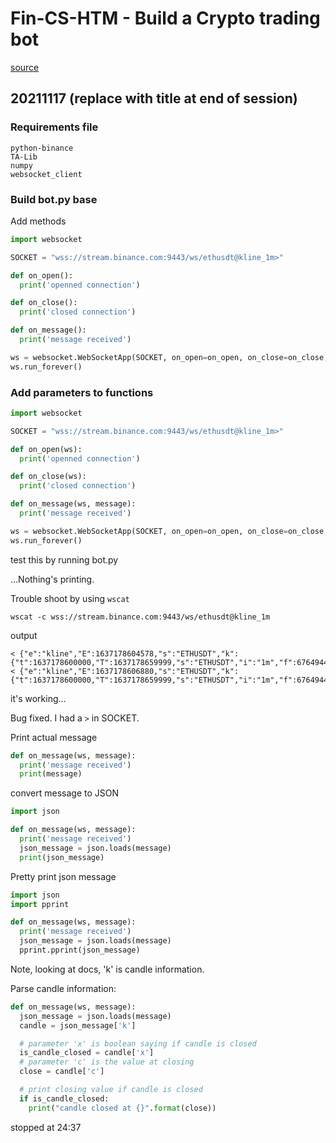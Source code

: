 # Fin-CS-HTM - Build a Crypto trading bot
[source](https://www.youtube.com/watch?v=GdlFhF6gjKo)

## 20211117 (replace with title at end of session)

### Requirements file

```
python-binance
TA-Lib
numpy
websocket_client
```

### Build bot.py base
Add methods

```python
import websocket

SOCKET = "wss://stream.binance.com:9443/ws/ethusdt@kline_1m>"

def on_open():
  print('openned connection')

def on_close():
  print('closed connection')

def on_message():
  print('message received')

ws = websocket.WebSocketApp(SOCKET, on_open=on_open, on_close=on_close, on_message=on_message)
ws.run_forever()
```

### Add parameters to functions

```python
import websocket

SOCKET = "wss://stream.binance.com:9443/ws/ethusdt@kline_1m>"

def on_open(ws):
  print('openned connection')

def on_close(ws):
  print('closed connection')

def on_message(ws, message):
  print('message received')

ws = websocket.WebSocketApp(SOCKET, on_open=on_open, on_close=on_close, on_message=on_message)
ws.run_forever()
```

test this by running bot.py

...Nothing's printing.

Trouble shoot by using `wscat`

```
wscat -c wss://stream.binance.com:9443/ws/ethusdt@kline_1m
```

output
```
< {"e":"kline","E":1637178604578,"s":"ETHUSDT","k":{"t":1637178600000,"T":1637178659999,"s":"ETHUSDT","i":"1m","f":676494419,"L":676494435,"o":"4226.28000000","c":"4226.35000000","h":"4226.42000000","l":"4226.28000000","v":"4.62330000","n":17,"x":false,"q":"19539.62436900","V":"2.47790000","Q":"10472.50553300","B":"0"}}
< {"e":"kline","E":1637178606880,"s":"ETHUSDT","k":{"t":1637178600000,"T":1637178659999,"s":"ETHUSDT","i":"1m","f":676494419,"L":676494527,"o":"4226.28000000","c":"4229.01000000","h":"4229.28000000","l":"4226.28000000","v":"80.72430000","n":109,"x":false,"q":"341285.92004500","V":"67.57180000","Q":"285669.66587200","B":"0"}}
```

it's working...

Bug fixed.  I had a `>` in SOCKET.

Print actual message

```python
def on_message(ws, message):
  print('message received')
  print(message)
```

convert message to JSON

```python
import json

def on_message(ws, message):
  print('message received')
  json_message = json.loads(message)
  print(json_message)
```

Pretty print json message
```python
import json
import pprint

def on_message(ws, message):
  print('message received')
  json_message = json.loads(message)
  pprint.pprint(json_message)
```

Note, looking at docs, 'k' is candle information.

Parse candle information:

```python
def on_message(ws, message):
  json_message = json.loads(message)
  candle = json_message['k']

  # parameter 'x' is boolean saying if candle is closed
  is_candle_closed = candle['x']
  # parameter 'c' is the value at closing
  close = candle['c']

  # print closing value if candle is closed
  if is_candle_closed:
    print("candle closed at {}".format(close))

```

stopped at 24:37